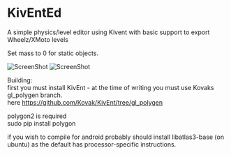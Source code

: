 KivEntEd
==================

A simple physics/level editor using Kivent with basic support to export Wheelz/XMoto levels

Set mass to 0 for static objects.

![ScreenShot](http://chozabu.net/sheepmachine.gif)
![ScreenShot](http://chozabu.net/kiventss.png)

Building:  
first you must install KivEnt - at the time of writing you must use Kovaks gl_polygen branch.  
here https://github.com/Kovak/KivEnt/tree/gl_polygen

polygon2 is required  
sudo pip install polygon  


if you wish to compile for android probably should install libatlas3-base (on ubuntu) as the default has processor-specific instructions.
